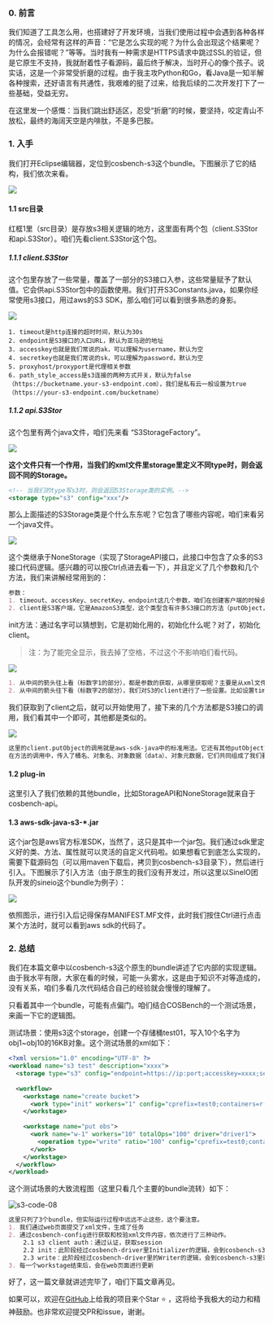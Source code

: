 ### 0. 前言

我们知道了工具怎么用，也搭建好了开发环境，当我们使用过程中会遇到各种各样的情况，会经常有这样的声音：“它是怎么实现的呢？为什么会出现这个结果呢？为什么会报错呢？”等等。当时我有一种需求是HTTPS请求中跳过SSL的验证，但是它原生不支持，我就耐着性子看源码，最后终于解决，当时开心的像个孩子。说实话，这是一个非常受折磨的过程。由于我主攻Python和Go，看Java是一知半解各种搜索，还好语言有共通性，我艰难的挺了过来，给我后续的二次开发打下了一些基础，受益无穷。

在这里发一个感慨：当我们跳出舒适区，忍受“折磨”的时候，要坚持，咬定青山不放松，最终的海阔天空是内啡肽，不是多巴胺。

### 1. 入手

我们打开Eclipse编辑器，定位到cosbench-s3这个bundle。下图展示了它的结构，我们依次来看。

![](.\img\s3-code-01.png)

#### 1.1 src目录

红框1里（src目录）是存放s3相关逻辑的地方，这里面有两个包（client.S3Stor和api.S3Stor）。咱们先看client.S3Stor这个包。

##### 1.1.1 client.S3Stor

这个包里存放了一些常量，覆盖了一部分的S3接口入参，这些常量赋予了默认值。它会供api.S3Stor包中的函数使用。我们打开S3Constants.java，如果你经常使用s3接口，用过aws的S3 SDK，那么咱们可以看到很多熟悉的身影。

![](.\img\s3-code-02.png)

```
1. timeout是http连接的超时时间，默认为30s
2. endpoint是S3接口的入口URL，默认为亚马逊的地址
3. accesskey也就是我们常说的ak，可以理解为username，默认为空
4. secretkey也就是我们常说的sk，可以理解为password，默认为空
5. proxyhost/proxyport是代理相关参数
6. path_style_access是s3连接的两种方式开关，默认为false（https://bucketname.your-s3-endpoint.com），我们是私有云一般设置为true（https://your-s3-endpoint.com/bucketname）
```

##### 1.1.2 api.S3Stor

这个包里有两个java文件，咱们先来看 “S3StorageFactory”。

![](.\img\s3-code-03.png)

**这个文件只有一个作用，当我们的xml文件里storage里定义不同type时，则会返回不同的Storage。**

```xml
<!-- 当我们的type写s3时，则会返回S3Storage类的实例。-->
<storage type="s3" config="xxx"/>
```

那么上面描述的S3Storage类是个什么东东呢？它包含了哪些内容呢，咱们来看另一个java文件。

![](.\img\s3-code-04.png)

这个类继承于NoneStorage（实现了StorageAPI接口，此接口中包含了众多的S3接口代码逻辑。感兴趣的可以按Ctrl点进去看一下），并且定义了几个参数和几个方法，我们来讲解经常用到的：

```markdown
参数：
1. timeout、accessKey、secretKey、endpoint这几个参数，咱们在创建客户端的时候会用到，前面的常量中也定义了默认值，这里不再赘述。
2. client是S3客户端，它是AmazonS3类型，这个类型含有许多S3接口的方法（putObject，getObject，createBucket，deleteBucket等等）
```

init方法：通过名字可以猜想到，它是初始化用的，初始化什么呢？对了，初始化client。

> 注：为了能完全显示，我去掉了空格，不过这个不影响咱们看代码。

![](.\img\s3-code-05.png)

```markdown
1. 从中间的箭头往上看（标数字1的部分），都是参数的获取，从哪里获取呢？主要是从xml文件里获取（感兴趣的可以看看cosbench-config这个bundle），这里有个逻辑是如果xml文件没设置，则读取默认值，这一点咱们要注意。
2. 从中间的箭头往下看（标数字2的部分），我们对S3的client进行了一些设置。比如设置timeout，ak/sk，pathStyle等。
```

我们获取到了client之后，就可以开始使用了，接下来的几个方法都是S3接口的调用，我们看其中一个即可，其他都是类似的。

![](.\img\s3-code-06.png)

```markdown
这里的client.putObject的调用就是aws-sdk-java中的标准用法。它还有其他putObject方法，我们可以去官网看一下怎么用，选择合适的即可。
在方法的调用中，传入了桶名、对象名、对象数据（data）、对象元数据，它们共同组成了我们要写到底层对象存储的数据信息。
```

#### 1.2 plug-in

这里引入了我们依赖的其他bundle，比如StorageAPI和NoneStorage就来自于cosbench-api。

#### 1.3 aws-sdk-java-s3-*.jar

这个jar包是aws官方标准SDK，当然了，这只是其中一个jar包。我们通过sdk里定义好的类、方法、属性就可以灵活的自定义代码啦。如果想看它到底怎么实现的，需要下载源码包（可以用maven下载后，拷贝到cosbench-s3目录下），然后进行引入。下图展示了引入方法（由于原生的我们没有开发过，所以这里以SineIO团队开发的sineio这个bundle为例子）：

![](.\img\s3-code-07.png)

依照图示，进行引入后记得保存MANIFEST.MF文件，此时我们按住Ctrl进行点击某个方法时，就可以看到aws sdk的代码了。

### 2. 总结

我们在本篇文章中以cosbench-s3这个原生的bundle讲述了它内部的实现逻辑。由于我水平有限，大家在看的时候，可能一头雾水，这是由于知识不对等造成的，没有关系，咱们多看几次代码结合自己的经验就会慢慢的理解了。

只看着其中一个bundle，可能有点偏门。咱们结合COSBench的一个测试场景，来画一下它的逻辑图。

测试场景：使用s3这个storage，创建一个存储桶test01，写入10个名字为obj1~obj10的16KB对象。这个测试场景的xml如下：

```xml
<?xml version="1.0" encoding="UTF-8" ?>
<workload name="s3 test" description="xxxx">
  <storage type="s3" config="endpoint=https://ip:port;accesskey=xxxx;secretkey=xxxx;no_verify_ssl=true;path_style_access=true;timeout=60000"/>
  
  <workflow>
	<workstage name="create bucket">
      <work type="init" workers="1" config="cprefix=test0;containers=r(1,1)" />
    </workstage>
	
	<workstage name="put obs">
	  <work name="w-1" workers="10" totalOps="100" driver="driver1">
        <operation type="write" ratio="100" config="cprefix=test0;containers=c(1);oprefix=obj;objects=s(1,10);sizes=c(512)KB" />
      </work>
    </workstage>
  </workflow>
</workload>
```

这个测试场景的大致流程图（这里只看几个主要的bundle流转）如下：

![s3-code-08](.\img\s3-code-08.png)

```markdown
这里只列了3个bundle，但实际运行过程中远远不止这些，这个要注意。
1. 我们通过web页面提交了xml文件，生成了任务
2. 通过cosbench-config进行获取和校验xml文件内容，依次进行了三种动作。
	2.1 s3 client auth：通过认证，获取session
	2.2 init：此阶段经过cosbench-driver里Initializer的逻辑，会到cosbench-s3里调用createContainer方法
	2.3 write：此阶段经过cosbench-driver里的Writer的逻辑，会到cosbench-s3里调用createObject方法
3. 每一个workstage结束后，会在web页面进行更新
```

好了，这一篇文章就讲述完毕了，咱们下篇文章再见。

如果可以，欢迎在[GitHub](https://github.com/sine-io/cosbench-sineio.git)上给我的项目来个Star :star: ，这将给予我极大的动力和精神鼓励。也非常欢迎提交PR和issue，谢谢。